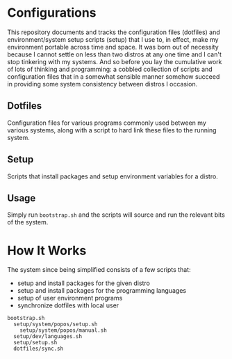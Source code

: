 Configurations
==
This repository documents and tracks the configuration files (dotfiles) and environment/system setup scripts (setup) that I use to, in effect, make my environment portable across time and space. It was born out of necessity because I cannot settle on less than two distros at any one time and I can't stop tinkering with my systems. And so before you lay the cumulative work of lots of thinking and programming: a cobbled collection of scripts and configuration files that in a somewhat sensible manner somehow succeed in providing some system consistency between distros I occasion.

Dotfiles
--
Configuration files for various programs commonly used between my various systems, along with a script to hard link these files to the running system.

Setup
--
Scripts that install packages and setup environment variables for a distro.

Usage
--
Simply run `bootstrap.sh` and the scripts will source and run the relevant bits of the system.

How It Works
==
The system since being simplified consists of a few scripts that:
* setup and install packages for the given distro
* setup and install packages for the programming languages
* setup of user environment programs
* synchronize dotfiles with local user
```
bootstrap.sh
  setup/system/popos/setup.sh
    setup/system/popos/manual.sh
  setup/dev/languages.sh
  setup/setup.sh
  dotfiles/sync.sh
```
